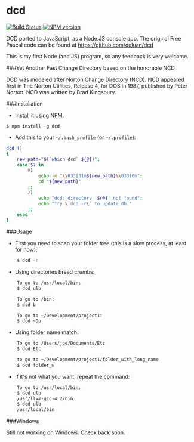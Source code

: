 dcd
===
[![Build Status](https://travis-ci.org/deluan/dcd.js.png?branch=master)](https://travis-ci.org/deluan/dcd.js)
[![NPM version](https://badge.fury.io/js/dcd.png)](http://badge.fury.io/js/dcd)

DCD ported to JavaScript, as a Node.JS console app. The original Free Pascal code can be found at https://github.com/deluan/dcd

This is my first Node (and JS) program, so any feedback is very welcome.

###Yet Another Fast Change Directory based on the honorable NCD

DCD was modeled after [Norton Change Directory (NCD)](http://www.softpanorama.org/OFM/norton_change_directory_clones.shtml). NCD appeared first in The Norton Utilities, Release 4, for DOS in 1987, published by Peter Norton. NCD was written by Brad Kingsbury.

###Installation

* Install it using [NPM](http://nodejs.org/).
```
$ npm install -g dcd
```

* Add this to your ```~/.bash_profile``` (or ```~/.profile```):
```bash
dcd ()
{
    new_path="$(`which dcd` ${@})";
    case $? in
        0)
            echo -e "\\033[31m${new_path}\\033[0m";
            cd "${new_path}"
        ;;
        2)
            echo "dcd: directory '${@}' not found";
            echo "Try \`dcd -r\` to update db."
        ;;
    esac
}
```

###Usage

* First you need to scan your folder tree (this is a slow process, at least for now):
```bash
    $ dcd -r
```

* Using directories bread crumbs:
```bash
    To go to /usr/local/bin:
    $ dcd ulb

    To go to /bin:
    $ dcd b

    To go to ~/Development/project1:
    $ dcd ~Dp
```

* Using folder name match:
```bash
    To go to /Users/joe/Documents/Etc
    $ dcd Etc

    to go to ~/Development/project1/folder_with_long_name
    $ dcd folder_w
```

* If it's not what you want, repeat the command:
```bash
    To go to /usr/local/bin:
    $ dcd ulb
    /usr/llvm-gcc-4.2/bin
    $ dcd ulb
    /usr/local/bin
```

###Windows

Still not working on Windows. Check back soon.
